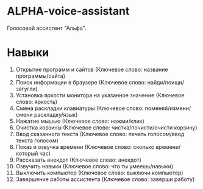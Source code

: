 # ALPHA-voice-assistant
Голосовой ассистент "Альфа".
# Навыки
1) Открытие программ и сайтов (Ключевое слово: название программы/сайта)
2) Поиск информации в браузере (Ключевое слово: найди/поищи/загугли)
3) Установка яркости монитора на указанное значение (Ключевое слово: яркость)
4) Смена раскладки клавиатуры (Ключевое слово: поменяй/измени/смени раскладку/язык)
5) Нажатие мышью (Ключевое слово: нажми/клик)
6) Очистка корзины (Ключевое слово: чистка/почисти/очисти корзину)
7) Ввод сказанного текста (Ключевое слово: печать голосом/ввод текста голосом)
8) Показ и озвучка времени (Ключевое слово: сколько времени/который час)
9) Рассказать анекдот (Ключевое слово: анекдот)
10) Озвучить навыки (Ключевое слово: что ты умеешь/навыки)
11) Выключить компьютер (Ключевое слово: выключи компьютер)
12) Завершение работы ассистента (Ключевое слово: заверши работу)
